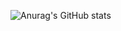 ![Anurag's GitHub stats](https://github-readme-stats.vercel.app/api?username=Crowley-Dev&theme=vision-friendly-dark&show_icons=true)
